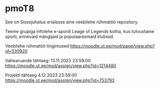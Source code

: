 # pmoT8
See on Sissejuhatus erialasse aine veebilehe rühmatöö repository.

Teeme grupiga infolehe e-spordi Leage of Legends kotha, kus tutvustame sporti, erinevaid mängijaid ja
populaaresmaid klubisid.

Veebilehe rühmatöö tingimused
https://moodle.ut.ee/mod/page/view.php?id=530920

Vahearuande tähtaeg: 13.11.2023 23:59:00
https://moodle.ut.ee/mod/assign/view.php?id=1214480

Projekti tähtaeg 4.12.2023 23:59:00
https://moodle.ut.ee/mod/assign/view.php?id=753793
